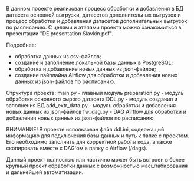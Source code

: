 В данном проекте реализован процесс обработки и добавления в БД датасета основной выгрузки, датасетов дополнительных выгрузок и процесс обработки и добавления датасетов дополнительных выгрузок по расписанию.
С целями и этапами проекта можно ознакомиться в презентации "DE presentation Slavkin.pdf".

Подробнее:
- обработка данных из csv-файлов;
- создание и заполнение локальной базы данных в PostgreSQL;
- обработка и добавление новых данных из json-файлов;
- создание пайплайна Airflow для обработки и добавления новых данных из json-файлов по расписанию.

Структура проекта:
main.py - главный модуль
preparation.py - модуль обработки основного сырого датасета
DDL.py - модуль создания и заполнения БД
add_extr_data.py - модуль обработки и добавления новых данных из json-файлов
fw_dag.py - DAG Airflow для обработки и добавления новых данных из json-файлов по расписанию

ВНИМАНИЕ!
В проекте использован файл ddl.ini, содержащий информацию для подключения базы данных и путь к папке с проектом. Его необходимо заполнить для корректной работы кода, а также скопировать вместе с DAG'ом в папку с Airflow (/dags).

Данный проект полностью или частично может быть встроен в более крупный проект обработки данных с возможностью масштабирования и дальнейшей автоматизации. 
